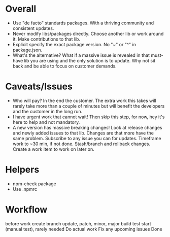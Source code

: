 # Overall

- Use "de facto" standards packages. With a thriving community and consistent updates.
- Never modify libs/packages directly. Choose another lib or work around it. Make contributions to that lib.
- Explicit specify the exact package version. No "~" or "^" in package.json.
- What's the alternative? What if a massive issue is revealed in that must-have lib you are using and the only solution is to update. Why not sit back and be able to focus on customer demands.

# Caveats/Issues

- Who will pay? In the end the customer. The extra work this takes will rarely take more than a couple of minutes but will benefit the developers and the customer in the long run.
- I have urgent work that cannot wait! Then skip this step, for now, hey it's here to help and not mandatory.
- A new version has massive breaking changes! Look at release changes and newly added issues to that lib. Changes are that more have the same problem. Subscribe to any issue you can for updates. Timeframe work to ~30 min, if not done. Stash/branch and rollback changes. Create a work item to work on later on.

# Helpers
- npm-check package
- Use .npmrc

# Workflow

before work
create branch
update, patch, minor, major
build
test
start (manual test), rarely needed
Do actual work
Fix any upcoming issues
Done
